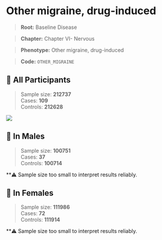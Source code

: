 # Other migraine, drug-induced

> **Root:** Baseline Disease  

> **Chapter:** Chapter VI- Nervous  

> **Phenotype:** Other migraine, drug-induced  

> **Code:** `OTHER_MIGRAINE`

## 🧪 All Participants  
> Sample size: **212737**  
> Cases: **109**  
> Controls: **212628**
<img src="/Disease/Figures/ALL/Incidence/OTHER_MIGRAINE.png"/>
<CsvTable src="/Disease_Data/ALL/Incidence/COX_OTHER_MIGRAINE.csv" label="🔍 View full results" />

## 👨 In Males  
> Sample size: **100751**  
> Cases: **37**  
> Controls: **100714**

**⚠️ Sample size too small to interpret results reliably.


## 👩 In Females  
> Sample size: **111986**  
> Cases: **72**  
> Controls: **111914**

**⚠️ Sample size too small to interpret results reliably.

